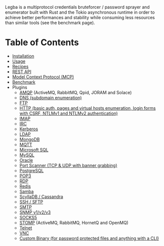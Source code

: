 Legba is a multiprotocol credentials bruteforcer / password sprayer and enumerator built with Rust and the Tokio asynchronous runtime in order to achieve
better performances and stability while consuming less resources than similar tools (see the benchmark page).

# Table of Contents

* [Installation](install.md)
* [Usage](usage.md)
* [Recipes](recipes.md)
* [REST API](rest.md)
* [Model Context Protocol (MCP)](mcp.md)
* [Benchmark](benchmark.md)
* Plugins
  * [AMQP](plugins/amqp.md) (ActiveMQ, RabbitMQ, Qpid, JORAM and Solace)
  * [DNS (subdomain enumeration)](plugins/dns.md)
  * [FTP](plugins/ftp.md)
  * [HTTP (basic auth, pages and virtual hosts enumeration, login forms with CSRF, NTLMv1 and NTLMv2 authentication)](plugins/http.md)
  * [IMAP](plugins/imap.md)
  * [IRC](plugins/irc.md)
  * [Kerberos](plugins/kerberos.md)
  * [LDAP](plugins/ldap.md)
  * [MongoDB](plugins/mongodb.md)
  * [MQTT](plugins/mqtt.md)
  * [Microsoft SQL](plugins/mssql.md)
  * [MySQL](plugins/mysql.md)
  * [Oracle](plugins/oracle.md)
  * [Port Scanner (TCP & UDP with banner grabbing)](plugins/port_scanner.md)
  * [PostgreSQL](plugins/postgresql.md)
  * [POP3](plugins/pop3.md)
  * [RDP](plugins/rdp.md)
  * [Redis](plugins/redis.md)
  * [Samba](plugins/samba.md)
  * [ScyllaDB / Cassandra](plugins/scylla.md)
  * [SSH / SFTP](plugins/ssh_and_sftp.md)
  * [SMTP](plugins/smtp.md)
  * [SNMP v1/v2/v3](plugins/snmp.md)
  * [SOCKS5](plugins/socks5.md)
  * [STOMP](plugins/stomp.md) (ActiveMQ, RabbitMQ, HornetQ and OpenMQ)
  * [Telnet](plugins/telnet.md)
  * [VNC](plugins/vnc.md)
  * [Custom Binary (for password protected files and anything with a CLI)](plugins/custom_binary.md)
